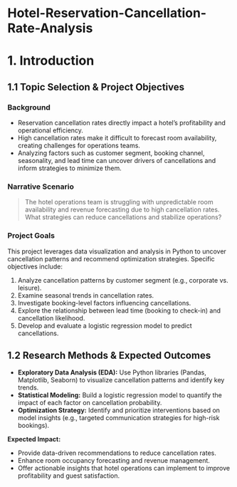 # Hotel-Reservation-Cancellation-Rate-Analysis
# 1. Introduction

## 1.1 Topic Selection & Project Objectives

### Background

* Reservation cancellation rates directly impact a hotel’s profitability and operational efficiency.
* High cancellation rates make it difficult to forecast room availability, creating challenges for operations teams.
* Analyzing factors such as customer segment, booking channel, seasonality, and lead time can uncover drivers of cancellations and inform strategies to minimize them.

### Narrative Scenario

> The hotel operations team is struggling with unpredictable room availability and revenue forecasting due to high cancellation rates. What strategies can reduce cancellations and stabilize operations?

### Project Goals

This project leverages data visualization and analysis in Python to uncover cancellation patterns and recommend optimization strategies. Specific objectives include:

1. Analyze cancellation patterns by customer segment (e.g., corporate vs. leisure).
2. Examine seasonal trends in cancellation rates.
3. Investigate booking-level factors influencing cancellations.
4. Explore the relationship between lead time (booking to check-in) and cancellation likelihood.
5. Develop and evaluate a logistic regression model to predict cancellations.

## 1.2 Research Methods & Expected Outcomes

* **Exploratory Data Analysis (EDA):** Use Python libraries (Pandas, Matplotlib, Seaborn) to visualize cancellation patterns and identify key trends.
* **Statistical Modeling:** Build a logistic regression model to quantify the impact of each factor on cancellation probability.
* **Optimization Strategy:** Identify and prioritize interventions based on model insights (e.g., targeted communication strategies for high-risk bookings).

**Expected Impact:**

* Provide data-driven recommendations to reduce cancellation rates.
* Enhance room occupancy forecasting and revenue management.
* Offer actionable insights that hotel operations can implement to improve profitability and guest satisfaction.
